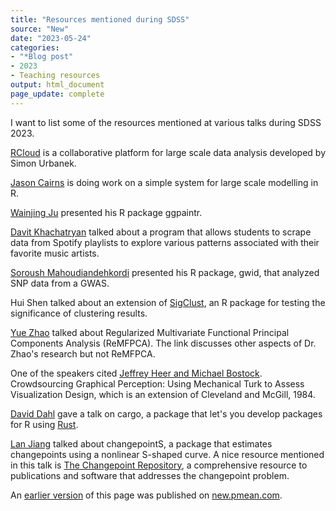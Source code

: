 ```yaml
---
title: "Resources mentioned during SDSS"
source: "New"
date: "2023-05-24"
categories:
- "*Blog post"
- 2023
- Teaching resources
output: html_document
page_update: complete
---
```


I want to list some of the resources mentioned at various talks during SDSS 2023.

<!---more--->

[RCloud][urb1] is a collaborative platform for large scale data analysis developed by Simon Urbanek.

[Jason Cairns][cai1] is doing work on a simple system for large scale modelling in R.

[Wainjing Ju][ju1] presented his R package ggpaintr.

[Davit Khachatryan][kha1] talked about a program that allows students to scrape data from Spotify playlists to explore various patterns associated with their favorite music artists.

[Soroush Mahoudiandehkordi][mah1] presented his R package, gwid, that analyzed SNP data from a GWAS.

Hui Shen talked about an extension of [SigClust][sig1], an R package for testing the significance of clustering results.

[Yue Zhao][zha1] talked about Regularized Multivariate Functional Principal Components Analysis (ReMFPCA). The link discusses other aspects of Dr. Zhao's research but not ReMFPCA.

One of the speakers cited [Jeffrey Heer and Michael Bostock][hee1]. Crowdsourcing Graphical Perception: Using Mechanical Turk to Assess Visualization Design, which is an extension of Cleveland and McGill, 1984.

[David Dahl][dah1] gave a talk on cargo, a package that let's you develop packages for R using [Rust][rus1].

[Lan Jiang][jia1] talked about changepointS, a package that estimates changepoints using a nonlinear S-shaped curve. A nice resource mentioned in this talk is [The Changepoint Repository][cha1], a comprehensive resource to publications and software that addresses the changepoint problem.

[cai1]: https://jason.cair.nz/research/index.html
[cha1]: http://www.changepoint.info/
[dah1]: https://cran.r-project.org/package=cargo
[hee1]: http://vis.stanford.edu/files/2010-MTurk-CHI.pdf
[jia1]: https://github.com/matloff/changepointS
[ju1]: https://github.com/willju-wangqian/ggpaintr
[kha1]: https://www.tandfonline.com/doi/full/10.1080/26939169.2022.2138801
[liu1]: https://cran.r-project.org/package=sigclust
[mah1]: https://rdrr.io/github/soroushmdg/gwid/f/vignettes/my-vignette.Rmd
[rus1]: https://www.rust-lang.org/
[sig1]: https://CRAN.R-project.org/package=sigclust
[urb1]: http://att.github.io/rcloud/index.html
[zha1]: https://yzhao062.github.io/

An [earlier version][sim2] of this page was published on [new.pmean.com][sim1].

[sim1]: http://new.pmean.com
[sim2]: http://new.pmean.com/sdss=2023/
